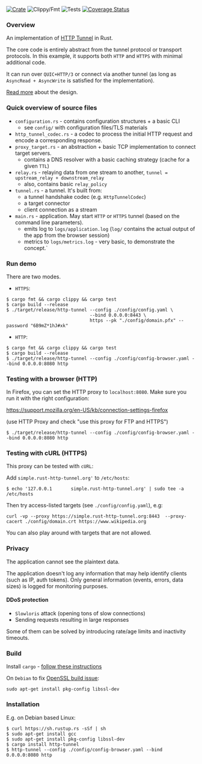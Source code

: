 [![Crate](https://img.shields.io/crates/v/http-tunnel.svg)](https://crates.io/crates/http-tunnel)
![Clippy/Fmt](https://github.com/xnuter/http-tunnel/workflows/Clippy/Fmt/badge.svg)
![Tests](https://github.com/xnuter/http-tunnel/workflows/Tests/badge.svg)
[![Coverage Status](https://coveralls.io/repos/github/xnuter/http-tunnel/badge.svg?branch=master)](https://coveralls.io/github/xnuter/http-tunnel?branch=master)

### Overview

An implementation of [HTTP Tunnel](https://en.wikipedia.org/wiki/HTTP_tunnel) in Rust.

The core code is entirely abstract from the tunnel protocol or transport protocols.
In this example, it supports both `HTTP` and `HTTPS` with minimal additional code. 

It can run over `QUIC+HTTP/3` or connect via another tunnel (as long as `AsyncRead + AsyncWrite` is satisfied for the implementation).

[Read more](https://medium.com/@xnuter/writing-a-modern-http-s-tunnel-in-rust-56e70d898700) about the design.

### Quick overview of source files

* `configuration.rs` - contains configuration structures + a basic CLI
  * see `config/` with configuration files/TLS materials
* `http_tunnel_codec.rs` - a codec to process the initial HTTP request and encode a corresponding response.
* `proxy_target.rs` - an abstraction + basic TCP implementation to connect target servers.
  * contains a DNS resolver with a basic caching strategy (cache for a given `TTL`)
* `relay.rs` - relaying data from one stream to another, `tunnel = upstream_relay + downstream_relay`
  * also, contains basic `relay_policy`
* `tunnel.rs` - a tunnel. It's built from:
  * a tunnel handshake codec (e.g. `HttpTunnelCodec`)
  * a target connector
  * client connection as a stream
* `main.rs` - application. May start `HTTP` or `HTTPS` tunnel (based on the command line parameters).
  * emits log to `logs/application.log` (`log/` contains the actual output of the app from the browser session)
  * metrics to `logs/metrics.log` - very basic, to demonstrate the concept.`
          
### Run demo

There are two modes.

* `HTTPS`:
```
$ cargo fmt && cargo clippy && cargo test
$ cargo build --release
$ ./target/release/http-tunnel --config ./config/config.yaml \
                               --bind 0.0.0.0:8443 \
                               https --pk "./config/domain.pfx" --password "6B9mZ*1hJ#xk"
```

* `HTTP`:
```
$ cargo fmt && cargo clippy && cargo test 
$ cargo build --release
$ ./target/release/http-tunnel --config ./config/config-browser.yaml --bind 0.0.0.0:8080 http
```

### Testing with a browser (HTTP)

In Firefox, you can set the HTTP proxy to `localhost:8080`. Make sure you run it with the right configuration:

https://support.mozilla.org/en-US/kb/connection-settings-firefox

(use HTTP Proxy and check "use this proxy for FTP and HTTPS")

```
$ ./target/release/http-tunnel --config ./config/config-browser.yaml --bind 0.0.0.0:8080 http
```

### Testing with cURL (HTTPS)

This proxy can be tested with `cURL`:

Add `simple.rust-http-tunnel.org'` to `/etc/hosts`:
```
$ echo '127.0.0.1       simple.rust-http-tunnel.org' | sudo tee -a /etc/hosts
```

Then try access-listed targets (see `./config/config.yaml`), e.g:

```
curl -vp --proxy https://simple.rust-http-tunnel.org:8443  --proxy-cacert ./config/domain.crt https://www.wikipedia.org
``` 

You can also play around with targets that are not allowed.

### Privacy

The application cannot see the plaintext data.

The application doesn't log any information that may help identify clients (such as IP, auth tokens).
Only general information (events, errors, data sizes) is logged for monitoring purposes. 

#### DDoS protection

* `Slowloris` attack (opening tons of slow connections)
* Sending requests resulting in large responses

Some of them can be solved by introducing rate/age limits and inactivity timeouts.

### Build

Install `cargo` - [follow these instructions](https://doc.rust-lang.org/cargo/getting-started/installation.html)

On `Debian` to fix [OpenSSL build issue](https://docs.rs/openssl/0.10.30/openssl/):

```
sudo apt-get install pkg-config libssl-dev
```

### Installation

E.g. on Debian based Linux:

```
$ curl https://sh.rustup.rs -sSf | sh
$ sudo apt-get install gcc
$ sudo apt-get install pkg-config libssl-dev
$ cargo install http-tunnel
$ http-tunnel --config ./config/config-browser.yaml --bind 0.0.0.0:8080 http
```